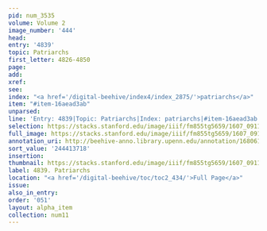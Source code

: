 ```yaml
---
pid: num_3535
volume: Volume 2
image_number: '444'
head:
entry: '4839'
topic: Patriarchs
first_letter: 4826-4850
page:
add:
xref:
see:
index: "<a href='/digital-beehive/index4/index_2875/'>patriarchs</a>"
item: "#item-16aead3ab"
unparsed:
line: 'Entry: 4839|Topic: Patriarchs|Index: patriarchs|#item-16aead3ab'
selection: https://stacks.stanford.edu/image/iiif/fm855tg5659/1607_0911/837,3718,2802,324/full/0/default.jpg
full_image: https://stacks.stanford.edu/image/iiif/fm855tg5659/1607_0911/full/full/0/default.jpg
annotation_uri: http://beehive-anno.library.upenn.edu/annotation/1680617780161
sort_value: '244413718'
insertion:
thumbnail: https://stacks.stanford.edu/image/iiif/fm855tg5659/1607_0911/837,3718,600,180/250,/0/default.jpg
label: 4839. Patriarchs
location: "<a href='/digital-beehive/toc/toc2_434/'>Full Page</a>"
issue:
also_in_entry:
order: '051'
layout: alpha_item
collection: num11
---
```

